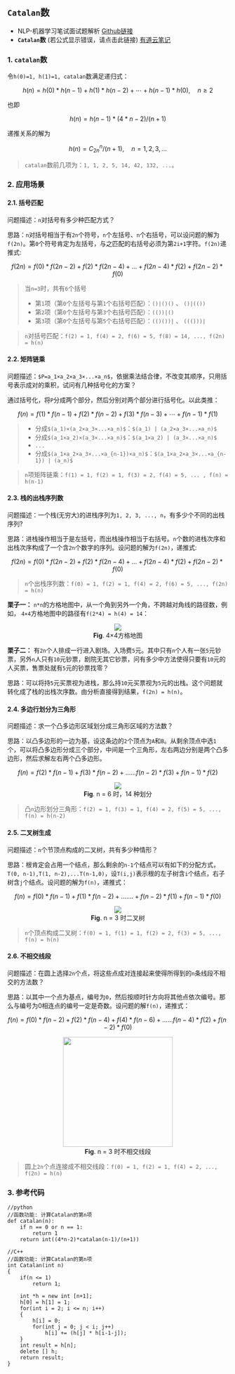 ## `Catalan`数

- NLP-机器学习笔试面试题解析 [Github链接](https://github.com/WerterHong/Machine-Learning-Algorithm-NLP/)
- **`Catalan`数** (若公式显示错误，请点击此链接) [有道云笔记](http://note.youdao.com/noteshare?id=5c6ae60b514050b24e55ed6806078f30&sub=B03126AC31654928A3BD20A310872FAA)

### 1. `catalan`数

令`h(0)=1, h(1)=1, catalan`数满足递归式：

```math
h(n)=h(0)*h(n-1)+h(1)*h(n-2)+ \cdots +h(n-1)*h(0), \quad n \geq 2
```
也即

```math
h(n)=h(n-1)*(4*n-2)/(n+1)
```
递推关系的解为

```math
h(n)=C^n_{2n}/(n+1), \quad n=1,2,3,...
```
> `catalan`数前几项为：`1, 1, 2, 5, 14, 42, 132, ...`。

### 2. 应用场景

#### 2.1. 括号匹配

问题描述：`n`对括号有多少种匹配方式？

思路：`n`对括号相当于有`2n`个符号，`n`个左括号、`n`个右括号，可以设问题的解为`f(2n)`。第`0`个符号肯定为左括号，与之匹配的右括号必须为第`2i+1`字符。`f(2n)`递推式:

```math
f(2n) = f(0)*f(2n-2) + f(2)*f(2n - 4) + ... + f(2n - 4)*f(2) + f(2n-2)*f(0)
```
> 当`n=3`时，共有`6`个括号
> - 第`1`项（第`0`个左括号与第`1`个右括号匹配）：`()|()()` 、 `()|(())`
> - 第`2`项（第`0`个左括号与第`3`个右括号匹配）：`(())|()`
> - 第`3`项（第`0`个左括号与第`5`个右括号匹配）：`(()())|` 、 `((()))|`

> `n`对括号匹配：`f(2) = 1, f(4) = 2, f(6) = 5, f(8) = 14, ..., f(2n) = h(n)`

#### 2.2. 矩阵链乘

问题描述：`$P=a_1×a_2×a_3×...×a_n$`，依据乘法结合律，不改变其顺序，只用括号表示成对的乘积，试问有几种括号化的方案？

通过括号化，将`P`分成两个部分，然后分别对两个部分进行括号化。以此类推：

```math
f(n) = f(1)*f(n-1) + f(2)*f(n-2) + f(3)*f(n-3) + \cdots + f(n-1)*f(1)
```
> - 分成`$(a_1)×(a_2×a_3×...×a_n)$`：`$(a_1) | (a_2×a_3×...×a_n)$`
> - 分成`$(a_1×a_2)×(a_3×...×a_n)$`：`$(a_1×a_2) | (a_3×...×a_n)$`
> - `...`
> - 分成`$(a_1×a_2×a_3×...×a_{n-1})×a_n)$`：`$(a_1×a_2×a_3×...×a_{n-1}) | (a_n)$`

> `n`项矩阵链乘：`f(1) = 1, f(2) = 1, f(3) = 2, f(4) = 5, ... , f(n) = h(n-1)`

#### 2.3. 栈的出栈序列数

问题描述：一个栈(无穷大)的进栈序列为`1, 2, 3, ..., n`，有多少个不同的出栈序列?

思路：进栈操作相当于是左括号，而出栈操作相当于右括号。`n`个数的进栈次序和出栈次序构成了一个含`2n`个数字的序列。设问题的解为`f(2n)`，递推式:

```math
f(2n) = f(0)*f(2n-2) + f(2)*f(2n - 4) + ... + f(2n - 4)*f(2) + f(2n-2)*f(0)
```

> `n`个出栈序列数：`f(0) = 1, f(2) = 1, f(4) = 2, f(6) = 5, ..., f(2n) = h(n)`

**栗子一：** `n*n`的方格地图中，从一个角到另外一个角，不跨越对角线的路径数，例如， `4×4`方格地图中的路径有`f(2*4) = h(4) = 14`：

<p align="center">
    <img src="https://note.youdao.com/yws/public/resource/7dfe537f8298cea2d3a1d64dbcddb10d/E849937A56064F82ADA471ABA7C11665?ynotemdtimestamp=1566806757550" />
    <br />
    <strong>Fig</strong>. 4×4方格地图
</p>

**栗子二：** 有`2n`个人排成一行进入剧场。入场费`5`元。其中只有`n`个人有一张`5`元钞票，另外`n`人只有`10`元钞票，剧院无其它钞票，问有多少中方法使得只要有`10`元的人买票，售票处就有`5`元的钞票找零？

思路：可以将持`5`元买票视为进栈，那么持`10`元买票视为`5`元的出栈。这个问题就转化成了栈的出栈次序数。由分析直接得到结果，`f(2n) = h(n)`。

#### 2.4. 多边行划分为三角形

问题描述：求一个凸多边形区域划分成三角形区域的方法数？

思路：以凸多边形的一边为基，设这条边的`2`个顶点为`A`和`B`。从剩余顶点中选`1`个，可以将凸多边形分成三个部分，中间是一个三角形，左右两边分别是两个凸多边形，然后求解左右两个凸多边形。

```math
f(n) = f(2)*f(n-1) + f(3)*f(n-2) + ......f(n-2)*f(3) + f(n-1)*f(2)
```

<p align="center">
    <img src="https://note.youdao.com/yws/public/resource/7dfe537f8298cea2d3a1d64dbcddb10d/98D614C7A5ED4D3495B9EE1C751754D1?ynotemdtimestamp=1566806757550" />
    <br />
    <strong>Fig</strong>. n = 6 时，14 种划分
</p>

> 凸`n`边形划分三角形：`f(2) = 1, f(3) = 1, f(4) = 2, f(5) = 5, ..., f(n) = h(n-2)`

#### 2.5. 二叉树生成

问题描述：`n`个节顶点构成的二叉树，共有多少种情形？

思路：根肯定会占用一个结点，那么剩余的`n-1`个结点可以有如下的分配方式，`T(0, n-1),T(1, n-2),...T(n-1,0)`，设`T(i,j)`表示根的左子树含`i`个结点，右子树含`j`个结点。设问题的解为`f(n)`，递推式：
```math
f(n) = f(0)*f(n-1) + f(1)*f(n-2) + .......+ f(n-2)*f(1) + f(n-1)*f(0)
```

<p align="center">
    <img src="https://note.youdao.com/yws/public/resource/7dfe537f8298cea2d3a1d64dbcddb10d/CD1E9CBE1AE5457EA8E76D8AA095E8F9?ynotemdtimestamp=1566806757550" />
    <br />
    <strong>Fig</strong>. n = 3 时二叉树
</p>

> `n`个顶点构成二叉树：`f(0) = 1, f(1) = 1, f(2) = 2, f(3) = 5, ..., f(n) = h(n)`

#### 2.6. 不相交线段

问题描述：在圆上选择`2n`个点，将这些点成对连接起来使得所得到的`n`条线段不相交的方法数？

思路：以其中一个点为基点，编号为`0`，然后按顺时针方向将其他点依次编号。那么与编号为0相连点的编号一定是奇数。设问题的解`f(n)`，递推式：

```math
f(n) = f(0)*f(n-2) + f(2)*f(n-4) + f(4)*f(n-6) + ......f(n-4)*f(2) + f(n-2)*f(0)
```

<p align="center">
    <img src="https://note.youdao.com/yws/public/resource/7dfe537f8298cea2d3a1d64dbcddb10d/5793232880144BAF800AC78CA75B4029?ynotemdtimestamp=1566806757550" height=250 />
    <br />
    <strong>Fig</strong>. n = 3 时不相交线段
</p>

>  圆上`2n`个点连接成不相交线段：`f(0) = 1, f(2) = 1, f(4) = 2, ..., f(2n) = h(n)`

### 3. 参考代码

```
//python
//函数功能: 计算Catalan的第n项
def catalan(n):
    if n == 0 or n == 1:
        return 1
    return int((4*n-2)*catalan(n-1)/(n+1))
```


```
//C++
//函数功能: 计算Catalan的第n项
int Catalan(int n)
{
	if(n <= 1)
		return 1;
 
	int *h = new int [n+1];
	h[0] = h[1] = 1;
	for(int i = 2; i <= n; i++)
	{
		h[i] = 0;
		for(int j = 0; j < i; j++)
			h[i] += (h[j] * h[i-1-j]);
	}
	int result = h[n];
	delete [] h;
	return result;
}
```
